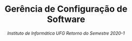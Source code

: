<h1 align="center"> Gerência de Configuração de Software </h1>
<h6 align="center"> Instituto de Informática UFG Retorno do Semestre 2020-1
